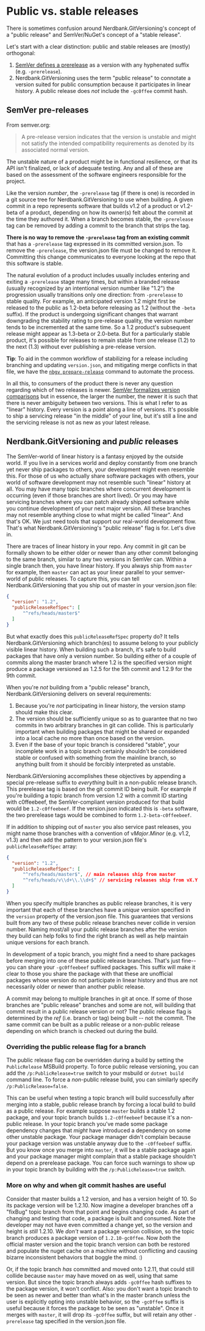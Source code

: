 # Public vs. stable releases

There is sometimes confusion around Nerdbank.GitVersioning's concept of a "public release"
and SemVer/NuGet's concept of a "stable release".

Let's start with a clear distinction: public and stable releases are (mostly) orthogonal:

1. [SemVer defines a prerelease](https://semver.org/#spec-item-9) as a version with any hyphenated suffix (e.g. `-prerelease`).
1. Nerdbank.GitVersioning uses the term "public release" to connotate a version suited for public consumption because it participates in linear history. A public release does *not* include the `-gc0ffee` commit hash.

## SemVer pre-releases

From semver.org:

> A pre-release version indicates that the version is unstable and might not satisfy the intended compatibility requirements as denoted by its associated normal version.

The unstable nature of a product might be in functional resilience, or that its API isn't finalized, or lack of adequate testing.
Any and all of these are based on the assessment of the software engineers responsible for the project.

Like the version *number*, the `-prerelease` tag (if there is one) is recorded in a git source tree for Nerdbank.GitVersioning to use when building.
A given commit in a repo represents software that builds v1.2 of a product or v1.2-beta of a product, depending on how its owner(s) felt about the commit at the time they authored it.
When a branch becomes stable, the `-prerelease` tag can be removed by adding a commit to the branch that strips the tag.

**There is no way to remove the `-prerelease` tag from an existing commit** that has a `-prerelease` tag expressed in its committed version.json.
To remove the `-prerelease`, the version.json file must be changed to remove it.
Committing this change communicates to everyone looking at the repo that this software is stable.

The natural evolution of a product includes usually includes entering and exiting a `-prerelease` stage many times, but within a branded release (usually recognized by an intentional version number like "1.2") the progression usually transitions only one direction: from `-prerelease` to stable quality.
For example, an anticipated version 1.2 might first be released to the public as 1.2-beta before releasing as 1.2 (without the `-beta` suffix).
If the product is undergoing significant changes that warrant downgrading the stability rating to pre-release quality, the version number tends to be incremented at the same time.
So a 1.2 product's subsequent release might appear as 1.3-beta or 2.0-beta.
But for a particularly stable product, it's possible for releases to remain stable from one release (1.2) to the next (1.3) without ever publishing a pre-release version.

**Tip**: To aid in the common workflow of stabilizing for a release including branching and updating `version.json`, and mitigating merge conflicts in that file, we have the [`nbgv prepare-release`][nbgv_prepare-release] command to automate the process.

In all this, to consumers of the product there is never any question regarding which of two releases is newer.
[SemVer formalizes version comparisons](https://semver.org/#spec-item-11) but in essence, the larger the number, the newer it is such that there is never ambiguity between two versions.
This is what I refer to as "linear" history.
Every version is a point along a line of versions.
It's possible to ship a servicing release "in the middle" of your line, but it's still a line and the servicing release is not as new as your latest release.

## Nerdbank.GitVersioning and *public* releases

The SemVer-world of linear history is a fantasy enjoyed by the outside world.
If you live in a services world and deploy constantly from one branch yet never ship packages to others, your development might even resemble this.
For those of us who actually share software packages with others, your world of software development may not resemble such "linear" history at all.
You may have many topic branches where concurrent development is occurring (even if those branches are short lived).
Or you may have servicing branches where you can patch already shipped software while you continue development of your next major version.
All these branches may not resemble anything close to what might be called "linear".
And that's OK. We just need tools that support our real-world development flow.
That's what Nerdbank.GitVersioning's "public release" flag is for. Let's dive in.

There are traces of linear history in your repo.
Any commit in git can be formally shown to be either older or newer than any other commit belonging to the same branch, similar to any two versions in SemVer can.
Within a single branch then, you have linear history.
If you always ship from `master` for example, then `master` can act as your linear parallel to your semver-world of public releases.
To capture this, you can tell Nerdbank.GitVersioning that you ship out of master in your version.json file:

```json
{
  "version": "1.2",
  "publicReleaseRefSpec": [
      "^refs/heads/master$"
  ]
}
```

But what exactly does this `publicReleaseRefSpec` property do?
It tells Nerdbank.GitVersioning which branch(es) to assume belong to your publicly visible linear history.
When building such a branch, it's safe to build packages that have only a version number.
So building either of a couple of commits along the master branch where 1.2 is the specified version might produce a package versioned as 1.2.5 for the 5th commit and 1.2.9 for the 9th commit.

When you're *not* building from a "public release" branch, Nerdbank.GitVersioning delivers on several requirements:

1. Because you're *not* participating in linear history, the version stamp should make this clear.
1. The version should be sufficiently unique so as to guarantee that no two commits in two arbitrary branches in git can collide. This is particularly important when building packages that might be shared or expanded into a local cache no more than once based on the version.
1. Even if the base of your topic branch is considered "stable", your incomplete work in a topic branch certainly shouldn't be considered stable or confused with something from the mainline branch, so anything built from it should be forcibly interpreted as unstable.

Nerdbank.GitVersioning accomplishes these objectives by appending a special pre-release suffix to _everything_ built in a non-public release branch. This prerelease tag is based on the git commit ID being built.
For example if you're building a topic branch from version 1.2 with a commit ID starting with c0ffeebeef, the SemVer-compliant version produced for that build would be `1.2-c0ffeebeef`. If the version.json indicated this is `-beta` software, the two prerelease tags would be combined to form `1.2-beta-c0ffeebeef`.

If in addition to shipping out of `master` you also service past releases, you might name those branches with a convention of v*Major*.*Minor* (e.g. v1.2, v1.3) and then add the pattern to your version.json file's `publicReleaseRefSpec` array:

```json
{
  "version": "1.2",
  "publicReleaseRefSpec": [
      "^refs/heads/master$", // main releases ship from master
      "^refs/heads/v\\d+\\.\\d+$" // servicing releases ship from vX.Y branches
  ]
}
```

When you specify multiple branches as public release branches, it is very important that each of these branches have a *unique* version specified in the `version` property of the version.json file.
This guarantees that versions built from any two of these public release branches never collide in version number.
Naming most/all your public release branches after the version they build can help folks to find the right branch as well as help maintain unique versions for each branch.

In development of a topic branch, you might find a need to share packages before merging into one of these public release branches.
That's just fine--you can share your `-gc0ffeebeef` suffixed packages.
This suffix will make it clear to those you share the package with that these are unofficial packages whose version do not participate in linear history and thus are not necessarily older or newer than another public release.

A commit may belong to multiple branches in git at once.
If some of those branches are "public release" branches and some are not, will building that commit result in a public release version or not?
The public release flag is determined by the *ref* (i.e. branch or tag) being built -- not the commit.
The same commit can be built as a public release or a non-public release depending on which branch is checked out during the build.

### Overriding the public release flag for a branch

The public release flag *can* be overridden during a build by setting the `PublicRelease` MSBuild property.
To force public release versioning, you can add the `/p:PublicRelease=true` switch to your msbuild or `dotnet build` command line.
To force a *non*-public release build, you can similarly specify `/p:PublicRelease=false`.

This can be useful when testing a topic branch will build successfully after merging into a stable, public release branch by forcing a local build to build as a public release.
For example suppose `master` builds a stable 1.2 package, and your topic branch builds `1.2-c0ffeebeef` because it's a non-public release.
In your topic branch you've made some package dependency changes that *might* have introduced a dependency on some other unstable package.
Your package manager didn't complain because your package version was unstable anyway due to the `-c0ffeebeef` suffix.
But you know once you merge into `master`, it will be a stable package again and your package manager might complain that a stable package shouldn't depend on a prerelease package.
You can force such warnings to show up in your topic branch by building with the `/p:PublicRelease=true` switch.

### More on why and when git commit hashes are useful

Consider that master builds a 1.2 version, and has a version height of 10. So its package version will be 1.2.10. Now imagine a developer branches off a "fixBug" topic branch from that point and begins changing code. As part of changing and testing that code, a package is built and consumed. Note the developer may not have even committed a change yet, so the version and height is *still* 1.2.10. We *don't* want a package version collision, so the topic branch produces a package version of `1.2.10-gc0ffee`. Now *both* the official master version and the topic branch version can both be restored and populate the nuget cache on a machine without conflicting and causing bizarre inconsistent behaviors that boggle the mind. :)

Or, if the topic branch *has* committed and moved onto 1.2.11, that could still collide because `master` may have moved on as well, using that same version. But since the topic branch always adds `-gc0ffee` hash suffixes to the package version, it won't conflict.
Also: you don't want a topic branch to be seen as newer and better than what's in the master branch unless the user is explicitly opting into unstable behavior, so the `-gc0ffee` suffix is useful because it forces the package to be seen as "unstable". Once it merges with `master`, it will drop its `-gc0ffee` suffix, but will retain any other `-prerelease` tag specified in the version.json file.

[nbgv_prepare-release]: https://github.com/AArnott/Nerdbank.GitVersioning/blob/master/doc/nbgv-cli.md#preparing-a-release
